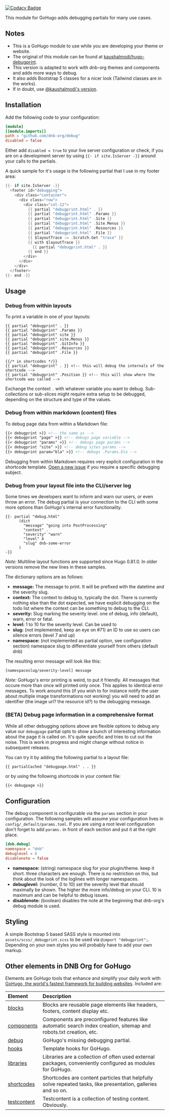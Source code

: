 [![Codacy Badge](https://app.codacy.com/project/badge/Grade/6f080031f82149f0a2f8e7ebdccfcc9f)](https://www.codacy.com/gh/dnb-org/debug/dashboard)

This module for GoHugo adds debugging partials for many use cases.

## Notes

- This is a GoHugo module to use while you are developing your theme or website.
- The original of this module can be found at [kaushalmodi/hugo-debugprint](https://github.com/kaushalmodi/hugo-debugprint). 
- This version is adapted to work with dnb-org themes and components and adds more ways to debug.
- It also adds Bootstrap 5 classes for a nicer look (Tailwind classes are in the works).
- If in doubt, use [@kaushalmodi's version](https://github.com/kaushalmodi/hugo-debugprint).

## Installation

Add the following code to your configuration:

```toml
[module]
[[module.imports]]
path = "github.com/dnb-org/debug"
disabled = false
```

Either add `disabled = true` to your live server configuration or check, if you are on a development server by using `{{- if site.IsServer -}}` around your calls to the partials. 

A quick sample for it's usage is the following partial that I use in my footer area:

```go
{{- if site.IsServer -}}
  <footer id="debugging">
    <div class="container">
      <div class="row">
        <div class="col-12">
          {{ partial "debugprint.html" . }}
          {{ partial "debugprint.html" .Params }}
          {{ partial "debugprint.html" .Site }}
          {{ partial "debugprint.html" .Site.Menus }}
          {{ partial "debugprint.html" .Resources }}
          {{ partial "debugprint.html" .File }}
          {{ $layoutTrace := .Scratch.Get "trace" }}
          {{ with $layoutTrace }}
            {{ partial "debugprint.html" . }}
          {{ end }}
        </div>
      </div>
    </div>
  </footer>
{{- end -}}
```

## Usage

### Debug from within layouts

To print a variable in one of your layouts:

```gotemplate
{{ partial "debugprint" . }}
{{ partial "debugprint" .Params }}
{{ partial "debugprint" site }}
{{ partial "debugprint" site.Menus }}
{{ partial "debugprint" .GitInfo }}
{{ partial "debugprint" .Resources }}
{{ partial "debugprint" .File }}

{{/* in shortcodes */}}
{{ partial "debugprint" . }} <!-- this will debug the internals of the shortcode -->
{{ partial "debugprint" .Position }} <!-- this will show where the shortcode was called -->
```

Exchange the context `.` with whatever variable you want to debug. Sub-collections or sub-slices might require extra setup to be debugged, depending on the structure and type of the values.

### Debug from within markdown (content) files

To debug page data from within a Markdown file:

```markdown
{{< debugprint >}} <!-- the same as -->
{{< debugprint "page" >}} <!-- debugs page variable -->
{{< debugprint "params" >}} <!-- debugs page params -->
{{< debugprint "site" >}} <!-- debug sites params -->
{{< debugprint param="bla" >}} <!-- debugs .Params.bla -->
```

Debugging from within Markdown requires very explicit configuration in the shortcode template. [Open a new issue](https://github.com/dnb-org/debug/issues/new) if you require a specific debugging subject.

### Debug from your layout file into the CLI/server log

Some times we developers want to inform and warn our users, or even throw an error. The debug partial is your connection to the CLI with some more options than GoHugo's internal error functionality.

```go-template
{{- partial "debug.html"
      (dict
        "message" "going into PostProcessing"
        "context" .
        "severity" "warn"
        "level" 4
        "slug" dnb-some-error
      )
-}}
```

*Note:* Multiline layout functions are supported since Hugo 0.81.0. In older versions remove the new lines in these samples. 

The dictionary options are as follows:

- **message:** The message to print. It will be prefixed with the datetime and the severity slug.
- **context:** The context to debug to, typically the dot. There is currently nothing else than the dot expected, we have explicit debugging on the todo list where the context can be something to debug to the CLI.
- **severity:** Slug marking the severity level. one of debug, info (default), warn, error or fatal.
- **level:** 1 to 10 for the severity level. Can be used to 
- **slug:** (not implemented, keep an eye on #71) an ID to use so users can silence errors (level 7 and up)
- **namespace:** (not implemented as partial option, see configuration section) namespace slug to differentiate yourself from others (default dnb)

The resulting error message will look like this:

`[namespaceslug/severity-level] message`

*Note:* GoHugo's error printing is weird, to put it friendly. All messages that occure more than once will printed only once. This applies to identical error messages. To work around this (if you wish to for instance notify the user about multiple image transformations not working) you will need to add an identifier (the image url? the resource id?) to the debugging message. 

### (BETA) Debug page information in a comprehensive format

While all other debugging options above are flexible options to debug any value our `debugpage` partial opts to show a bunch of interesting information about the page it is called on. It's quite specific and tries to cut out the noise. This is work in progress and might change without notice in subsequent releases. 

You can try it by adding the following partial to a layout file:

```go-template 
{{ partialCached "debugpage.html" . . }}
```

or by using the following shortcode in your content file:

```markdown
{{< debugpage >}}
```

## Configuration 

The debug component is configurable via the `params` section in your configuration. The following samples will assume your configuration lives in `config/_default/params.toml`. If you are using a root level configuration don't forget to add `params.` in front of each section and put it at the right place.

```toml
[dnb.debug]
namespace = "dnb"
debuglevel = 8
disablenote = false
```

- **namespace:** (string) namespace slug for your plugin/theme. keep it short. three characters are enough. There is no restriction on this, but think about the look of the loglines with longer namespaces.
- **debuglevel:** (number, 0 to 10) set the severity level that should maximally be shown. The higher the more info/debug on your CLI. 10 is maximum and can be helpful to debug issues.
- **disablenote:** (boolean) disables the note at the beginning that dnb-org's debug module is used.

## Styling

A simple Bootstrap 5 based SASS style is mounted into `assets/scss/_debugprint.scss` to be used via `@import "debugprint";`. Depending on your own styles you will probably have to add your own markup.

## Other elements in DNB Org for GoHugo

Elements are GoHugo tools that enhance and simplify your daily work with [GoHugo, the world's fastest framework for building websites](https://gohugo.io/). Included are:

| Element | Description |
| :--- | :--- |
| [blocks](https://github.com/dnb-org/blocks) | Blocks are reusable page elements like headers, footers, content display etc.|
| [components](https://github.com/dnb-org/components) | Components are preconfigured features like automatic search index creation, sitemap and robots.txt creation, etc. |
| [debug](https://github.com/dnb-org/debug) | GoHugo's missing debugging partial. |
| [hooks](https://github.com/dnb-org/hooks) | Template hooks for GoHugo. |
| [libraries](https://github.com/dnb-org/libraries) | Libraries are a collection of often used external packages, conveniently configured as modules for GoHugo. |
| [shortcodes](https://github.com/dnb-org/shortcodes) | Shortcodes are content particles that helpfully solve repeated tasks, like presentation, galleries and so on. |
| [testcontent](https://github.com/dnb-org/testcontent) | Testcontent is a collection of testing content. Obviously. |
